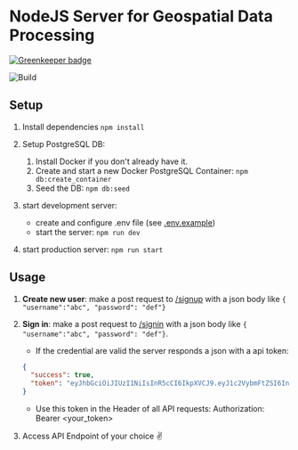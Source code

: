 # NodeJS Server for Geospatial Data Processing

[![Greenkeeper badge](https://badges.greenkeeper.io/tobi238/express-geoapi.svg)](https://greenkeeper.io/)

![Build](https://travis-ci.org/tobi238/express-geoapi.svg?branch=master)

## Setup

1. Install dependencies `npm install`
2. Setup PostgreSQL DB:

   1. Install Docker if you don't already have it.
   2. Create and start a new Docker PostgreSQL Container: `npm db:create_container`
   3. Seed the DB: `npm db:seed`

3. start development server:
   - create and configure .env file (see [.env.example](.env.example))
   - start the server: `npm run dev`
4. start production server: `npm run start`

## Usage

1. **Create new user**: make a post request to [/signup](http://localhost:3001/signup) with a json body like `{ "username":"abc", "password": "def"}`
2. **Sign in**: make a post request to [/signin](http://localhost:3001/signin) with a json body like `{ "username":"abc", "password": "def"}`.

   - If the credential are valid the server responds a json with a api token:

   ```json
   {
     "success": true,
     "token": "eyJhbGciOiJIUzI1NiIsInR5cCI6IkpXVCJ9.eyJ1c2VybmFtZSI6InRlc3QiLCJwbGFuIjoiZnJlZSIsImlzcyI6ImxvY2FsaG9zdDozMDAwIiwiaWF0IjoxNTE4OTgxMTk5LCJleHAiOjE1MTg5ODQ3OTl9.882VgD1UdebAQONZZbouYUqHLl_mWE4v3ABlyWZrRro"
   }
   ```

   - Use this token in the Header of all API requests: Authorization: Bearer <your_token>

3. Access API Endpoint of your choice ✌
